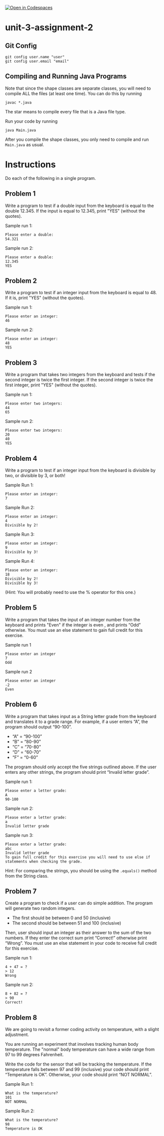 [![Open in Codespaces](https://classroom.github.com/assets/launch-codespace-2972f46106e565e64193e422d61a12cf1da4916b45550586e14ef0a7c637dd04.svg)](https://classroom.github.com/open-in-codespaces?assignment_repo_id=20950429)
# unit-3-assignment-2

## Git Config
```
git config user.name "user"
git config user.email "email"
```

## Compiling and Running Java Programs
Note that since the shape classes are separate classes, you will need to compile ALL the files (at least one time).  You can do this by running
```
javac *.java
```
The star means to compile every file that is a Java file type.

Run your code by running
```
java Main.java
```

After you compile the shape classes, you only need to compile and run `Main.java` as usual.

# Instructions  

Do each of the following in a single program.

## Problem 1
Write a program to test if a double input from the keyboard is equal to the double 12.345. If the input is equal to 12.345, print "YES" (without the quotes).

Sample run 1:
```
Please enter a double:
54.321
```
Sample run 2:
```
Please enter a double:
12.345
YES
```

## Problem 2
Write a program to test if an integer input from the keyboard is equal to 48. If it is, print "YES" (without the quotes).

Sample run 1:
```
Please enter an integer:
46
```
Sample run 2:
```
Please enter an integer:
48
YES
```

## Problem 3
Write a program that takes two integers from the keyboard and tests if the second integer is twice the first integer. If the second integer is twice the first integer, print "YES" (without the quotes).

Sample run 1:
```
Please enter two integers:
44
65
```
Sample run 2:
```
Please enter two integers:
20
40
YES
```

## Problem 4
Write a program to test if an integer input from the keyboard is divisible by two, or divisible by 3, or both!

Sample Run 1:
```
Please enter an integer:
7
```
Sample Run 2:
```
Please enter an integer:
4
Divisible by 2!
```
Sample Run 3: 
```
Please enter an integer:
9
Divisible by 3!
```
Sample Run 4: 
```
Please enter an integer:
18
Divisible by 2!
Divisible by 3!
```
(Hint: You will probably need to use the % operator for this one.)

## Problem 5
Write a program that takes the input of an integer number from the keyboard and prints "Even" if the integer is even , and prints “Odd" otherwise. You must use an else statement to gain full credit for this exercise.

Sample run 1
```
Please enter an integer
7
Odd
```
Sample run 2
```
Please enter an integer
-2
Even
```

## Problem 6
Write a program that takes input as a String letter grade from the keyboard and translates it to a grade range. For example, if a user enters “A”, the program should output “90-100”.

- “A” = “90-100”
- “B” = “80-90”
- “C” = “70-80”
- “D” = “60-70”
- “F” = “0-60”

The program should only accept the five strings outlined above. If the user enters any other strings, the program should print “Invalid letter grade”.

Sample run 1: 
```
Please enter a letter grade:
A
90-100
```
Sample run 2: 
```
Please enter a letter grade:
a
Invalid letter grade
```
Sample run 3:
```
Please enter a letter grade:
abc
Invalid letter grade
To gain full credit for this exercise you will need to use else if statements when checking the grade.
```

Hint: For comparing the strings, you should be using the `.equals()` method from the String class.

## Problem 7
Create a program to check if a user can do simple addition. The program will generate two random integers.
- The first should be between 0 and 50 (inclusive)
- The second should be between 51 and 100 (inclusive)

Then, user should input an integer as their answer to the sum of the two numbers. If they enter the correct sum print “Correct!” otherwise print “Wrong”. You must use an else statement in your code to receive full credit for this exercise.

Sample run 1:
```
4 + 47 = ?
> 12
Wrong
```
Sample run 2:
```
8 + 82 = ?
> 90
Correct!
```

## Problem 8
We are going to revisit a former coding activity on temperature, with a slight adjustment. 

You are running an experiment that involves tracking human body temperature. The "normal" body temperature can have a wide range from 97 to 99 degrees Fahrenheit.

Write the code for the sensor that will be tracking the temperature. If the temperature falls between 97 and 99 (inclusive) your code should print “Temperature is OK”. Otherwise, your code should print “NOT NORMAL”.

Sample Run 1:
```
What is the temperature?
101
NOT NORMAL
```
Sample Run 2:
```
What is the temperature?
98
Temperature is OK
```
